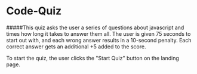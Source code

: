 # Code-Quiz


#####This quiz asks the user a series of questions about javascript and times how long it takes to answer them all. The user is given 75 seconds to start out with, and each wrong answer results in a 10-second penalty. Each correct answer gets an additional +5 added to the score.

To start the quiz, the user clicks the "Start Quiz" button on the landing page.
